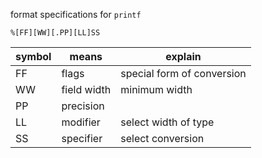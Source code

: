 format specifications for `printf`

`%[FF][WW][.PP][LL]SS`

| symbol| means | explain |
| --- | ---|---|
| FF   | flags | special form of conversion |
| WW   | field width | minimum width |
| PP | precision |  |
| LL | modifier | select width of type |
| SS | specifier | select conversion |

